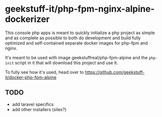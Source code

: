 # geekstuff-it/php-fpm-nginx-alpine-dockerizer

This console php apps is meant to quickly initialize a php project as simple and as complete as possible
to both do development and build fully optimized and self-contained separate docker images for php-fpm and nginx.

It's meant to be used with image geekstuffreal/php-fpm-alpine and the
`php-init` script in it that will download this project and use it.

To fully see how it's used, head over to https://github.com/geekstuff-it/docker-php-fpm-alpine

## TODO
- add laravel specifics
- add other installers (silex?)
